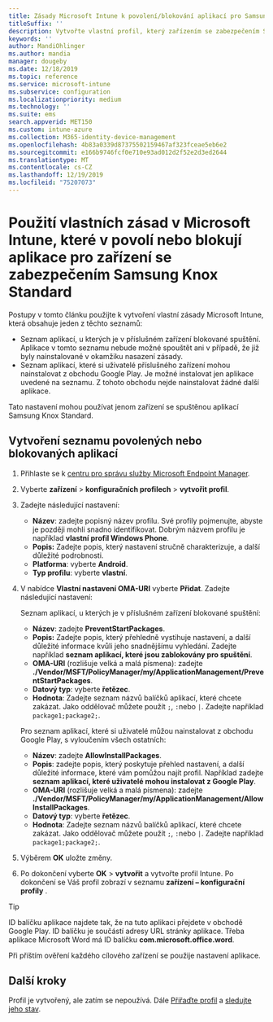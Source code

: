 ```yaml
---
title: Zásady Microsoft Intune k povolení/blokování aplikací pro Samsung Knox
titleSuffix: ''
description: Vytvořte vlastní profil, který zařízením se zabezpečením Samsung Knox Standard povolí nebo zablokuje aplikace.
keywords: ''
author: MandiOhlinger
ms.author: mandia
manager: dougeby
ms.date: 12/18/2019
ms.topic: reference
ms.service: microsoft-intune
ms.subservice: configuration
ms.localizationpriority: medium
ms.technology: ''
ms.suite: ems
search.appverid: MET150
ms.custom: intune-azure
ms.collection: M365-identity-device-management
ms.openlocfilehash: 4b83a0339d87375502159467af323fceae5eb6e2
ms.sourcegitcommit: e166b9746fcf0e710e93ad012d2f52e2d3ed2644
ms.translationtype: MT
ms.contentlocale: cs-CZ
ms.lasthandoff: 12/19/2019
ms.locfileid: "75207073"
---
```

# <a name="use-custom-policies-in-microsoft-intune-to-allow-and-block-apps-for-samsung-knox-standard-devices"></a>Použití vlastních zásad v Microsoft Intune, které v povolí nebo blokují aplikace pro zařízení se zabezpečením Samsung Knox Standard 

Postupy v tomto článku použijte k vytvoření vlastní zásady Microsoft Intune, která obsahuje jeden z těchto seznamů:

- Seznam aplikací, u kterých je v příslušném zařízení blokované spuštění. Aplikace v tomto seznamu nebude možné spouštět ani v případě, že již byly nainstalované v okamžiku nasazení zásady.
- Seznam aplikací, které si uživatelé příslušného zařízení mohou nainstalovat z obchodu Google Play. Je možné instalovat jen aplikace uvedené na seznamu. Z tohoto obchodu nejde nainstalovat žádné další aplikace.

Tato nastavení mohou používat jenom zařízení se spuštěnou aplikací Samsung Knox Standard.

## <a name="create-an-allowed-or-blocked-app-list"></a>Vytvoření seznamu povolených nebo blokovaných aplikací

1. Přihlaste se k [centru pro správu služby Microsoft Endpoint Manager](https://go.microsoft.com/fwlink/?linkid=2109431).
2. Vyberte **zařízení** > **konfiguračních profilech** > **vytvořit profil**.
3. Zadejte následující nastavení:

    - **Název**: zadejte popisný název profilu. Své profily pojmenujte, abyste je později mohli snadno identifikovat. Dobrým názvem profilu je například **vlastní profil Windows Phone**.
    - **Popis:** Zadejte popis, který nastavení stručně charakterizuje, a další důležité podrobnosti.
    - **Platforma**: vyberte **Android**.
    - **Typ profilu**: vyberte **vlastní**.

4. V nabídce **Vlastní nastavení OMA-URI** vyberte **Přidat**. Zadejte následující nastavení:

    Seznam aplikací, u kterých je v příslušném zařízení blokované spuštění:

    - **Název**: zadejte **PreventStartPackages**.
    - **Popis:** Zadejte popis, který přehledně vystihuje nastavení, a další důležité informace kvůli jeho snadnějšímu vyhledání. Zadejte například **seznam aplikací, které jsou zablokovány pro spuštění**.
    - **OMA-URI** (rozlišuje velká a malá písmena): zadejte **./Vendor/MSFT/PolicyManager/my/ApplicationManagement/PreventStartPackages**.
    - **Datový typ**: vyberte **řetězec**.
    - **Hodnota**: Zadejte seznam názvů balíčků aplikací, které chcete zakázat. Jako oddělovač můžete použít `;`, `:`nebo `|`. Zadejte například `package1;package2;`.

   Pro seznam aplikací, které si uživatelé můžou nainstalovat z obchodu Google Play, s vyloučením všech ostatních:

    - **Název**: zadejte **AllowInstallPackages**.
    - **Popis**: zadejte popis, který poskytuje přehled nastavení, a další důležité informace, které vám pomůžou najít profil. Například zadejte **seznam aplikací, které uživatelé mohou instalovat z Google Play**.
    - **OMA-URI** (rozlišuje velká a malá písmena): zadejte **./Vendor/MSFT/PolicyManager/my/ApplicationManagement/AllowInstallPackages**.
    - **Datový typ**: vyberte **řetězec**.
    - **Hodnota**: Zadejte seznam názvů balíčků aplikací, které chcete zakázat. Jako oddělovač můžete použít `;`, `:`nebo `|`. Zadejte například `package1;package2;`.

5. Výběrem **OK** uložte změny.
6. Po dokončení vyberte **OK** > **vytvořit** a vytvořte profil Intune. Po dokončení se Váš profil zobrazí v seznamu **zařízení – konfigurační profily** .

>[!TIP]
> ID balíčku aplikace najdete tak, že na tuto aplikaci přejdete v obchodě Google Play. ID balíčku je součástí adresy URL stránky aplikace. Třeba aplikace Microsoft Word má ID balíčku **com.microsoft.office.word**.

Při příštím ověření každého cílového zařízení se použije nastavení aplikace.

## <a name="next-steps"></a>Další kroky

Profil je vytvořený, ale zatím se nepoužívá. Dále [Přiřaďte profil](../device-profile-assign.md) a [sledujte jeho stav](device-profile-monitor.md).
